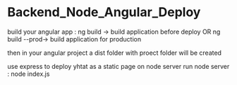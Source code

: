 # Backend_Node_Angular_Deploy

build your angular app :
ng build -> build application before deploy
   OR
ng build --prod-> build application for production

then in your angular project a dist folder with proect folder will be created

use express to deploy yhtat as a static page on node server 
run node server :
node index.js
